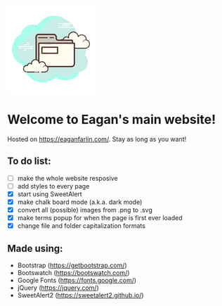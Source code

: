 ![Site-Logo](/global/images/site-transparent-icon.png)

# Welcome to Eagan's main website!

Hosted on https://eaganfarlin.com/.
Stay as long as you want!

## To do list:

- [ ] make the whole website resposive
- [ ] add styles to every page
- [x] start using SweetAlert
- [x] make chalk board mode (a.k.a. dark mode)
- [x] convert all (possible) images from .png to .svg
- [x] make terms popup for when the page is first ever loaded
- [x] change file and folder capitalization formats

## Made using:

- Bootstrap (https://getbootstrap.com/)
- Bootswatch (https://bootswatch.com/)
- Google Fonts (https://fonts.google.com/)
- jQuery (https://jquery.com/)
- SweetAlert2 (https://sweetalert2.github.io/)
